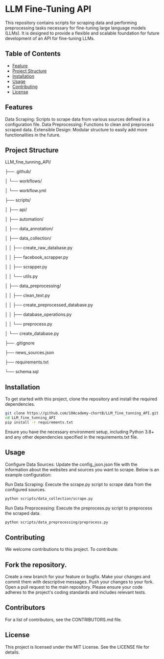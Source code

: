 # LLM Fine-Tuning API
This repository contains scripts for scraping data and performing preprocessing tasks necessary for fine-tuning large language models (LLMs). It is designed to provide a flexible and scalable foundation for future development of an API for fine-tuning LLMs.

## Table of Contents
- [Feature](#features)
- [Project Structure](#projectstructure)
- [Installation](#Installation)
- [Usage](#Usage)
- [Contributing](#Contributing)
- [License](#License)

## Features
Data Scraping: Scripts to scrape data from various sources defined in a configuration file.
Data Preprocessing: Functions to clean and preprocess scraped data.
Extensible Design: Modular structure to easily add more functionalities in the future.

## Project Structure


LLM_fine_tunning_API/

├── .github/ 

│ └── workflows/ 

│ └── workflow.yml

├── scripts/ 

│ ├── api/ 

│ ├── automation/ 

│ ├── data_annotation/ 

│ ├── data_collection/ 

│ │ ├── create_raw_database.py 

│ │ ├── facebook_scrapper.py 

│ │ ├── scrapper.py

│ │ └── utils.py 

│ ├── data_preprocessing/ 

│ │ ├── clean_text.py 

│ │ ├── create_preprocessed_database.py 

│ │ ├── database_operations.py 

│ │ └── preprocess.py 

│ └── create_database.py 

├── .gitignore 

├── news_sources.json 

├── requirements.txt 

└── schema.sql

## Installation
To get started with this project, clone the repository and install the required dependencies.

```bash
git clone https://github.com/10Academy-chortB/LLM_fine_tunning_API.git
cd LLM_fine_tunning_API
pip install -r requirements.txt
```
Ensure you have the necessary environment setup, including Python 3.8+ and any other dependencies specified in the requirements.txt file.

## Usage
Configure Data Sources: Update the config_json.json file with the information about the websites and sources you want to scrape. Below is an example configuration:

Run Data Scraping: Execute the scrape.py script to scrape data from the configured sources.

```bash
python scripts/data_collection/scrape.py
```
Run Data Preprocessing: Execute the preprocess.py script to preprocess the scraped data.

```bash
python scripts/data_preprocessing/preprocess.py
```

## Contributing
We welcome contributions to this project. To contribute:

## Fork the repository.
Create a new branch for your feature or bugfix.
Make your changes and commit them with descriptive messages.
Push your changes to your fork.
Open a pull request to the main repository.
Please ensure your code adheres to the project's coding standards and includes relevant tests.

## Contributors
For a list of contributors, see the CONTRIBUTORS.md file.

## License
This project is licensed under the MIT License. See the LICENSE file for details.


